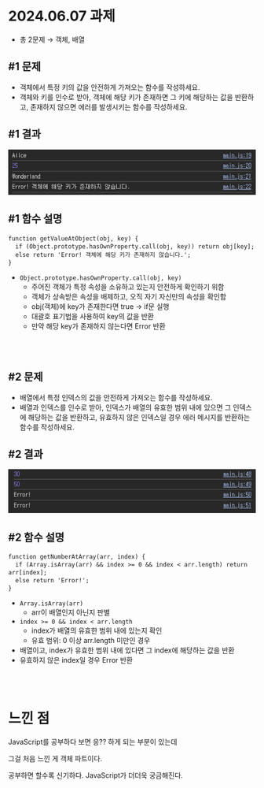 # 2024.06.07 과제
- 총 2문제 → 객체, 배열

## #1 문제
- 객체에서 특정 키의 값을 안전하게 가져오는 함수를 작성하세요.
- 객체와 키를 인수로 받아, 객체에 해당 키가 존재하면 그 키에 해당하는 값을 반환하고, 존재하지 않으면 에러를 발생시키는 함수를 작성하세요.

## #1 결과
![1번 문제 결과](./images/result01.png)

## #1 함수 설명
```
function getValueAtObject(obj, key) {
  if (Object.prototype.hasOwnProperty.call(obj, key)) return obj[key];
  else return 'Error! 객체에 해당 키가 존재하지 않습니다.';
}
```

- `Object.prototype.hasOwnProperty.call(obj, key)`
  - 주어진 객체가 특정 속성을 소유하고 있는지 안전하게 확인하기 위함
  - 객체가 상속받은 속성을 배제하고, 오직 자기 자신만의 속성을 확인함
  - obj(객체)에 key가 존재한다면 true → if문 실행
  - 대괄호 표기법을 사용하여 key의 값을 반환
  - 만약 해당 key가 존재하지 않는다면 Error 반환

<br />
<br />

## #2 문제
- 배열에서 특정 인덱스의 값을 안전하게 가져오는 함수를 작성하세요.
- 배열과 인덱스를 인수로 받아, 인덱스가 배열의 유효한 범위 내에 있으면 그 인덱스에 해당하는 값을 반환하고, 유효하지 않은 인덱스일 경우 에러 메시지를 반환하는 함수를 작성하세요.

## #2 결과
![2번 문제 결과](./images/result02.png)

## #2 함수 설명
```
function getNumberAtArray(arr, index) {
  if (Array.isArray(arr) && index >= 0 && index < arr.length) return arr[index];
  else return 'Error!';
}
```
- `Array.isArray(arr)`
  - arr이 배열인지 아닌지 판별
- `index >= 0 && index < arr.length`
  - index가 배열의 유효한 범위 내에 있는지 확인
  - 유효 범위: 0 이상 arr.length 미만인 경우
- 배열이고, index가 유효한 범위 내에 있다면 그 index에 해당하는 값을 반환
- 유효하지 않은 index일 경우 Error 반환

<br />
<br />

# 느낀 점

JavaScript를 공부하다 보면 응?? 하게 되는 부분이 있는데

그걸 처음 느낀 게 객체 파트이다.

공부하면 할수록 신기하다. JavaScript가 더더욱 궁금해진다.